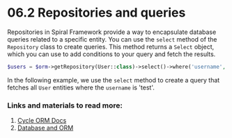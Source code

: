 # 06.2 Repositories and queries

Repositories in Spiral Framework provide a way to encapsulate database queries related to a specific entity. You can use the `select` method of the `Repository` class to create queries. This method returns a `Select` object, which you can use to add conditions to your query and fetch the results.

```php
$users = $orm->getRepository(User::class)->select()->where('username', 'test')->fetchAll();
```

In the following example, we use the `select` method to create a query that fetches all `User` entities where the `username` is 'test'.

### Links and materials to read more:
1. [Cycle ORM Docs](https://cycle-orm.dev/docs)
2. [Database and ORM](https://spiral.dev/docs/basics-orm/current/en)
